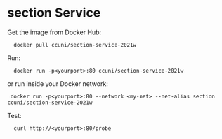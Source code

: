 # section Service

Get the image from Docker Hub:
```
  docker pull ccuni/section-service-2021w
```

Run:
```
  docker run -p<yourport>:80 ccuni/section-service-2021w
```
or run inside your Docker network:
 ```
  docker run -p<yourport>:80 --network <my-net> --net-alias section ccuni/section-service-2021w
```

Test:
```
  curl http://<yourport>:80/probe
```

